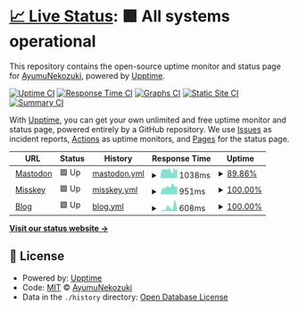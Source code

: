# [📈 Live Status](https://status.nekozuki.me): <!--live status--> **🟩 All systems operational**

This repository contains the open-source uptime monitor and status page for [AyumuNekozuki](https://blog.nekozuki.me/), powered by [Upptime](https://github.com/upptime/upptime).

[![Uptime CI](https://github.com/AyumuNekozuki/upptime/workflows/Uptime%20CI/badge.svg)](https://github.com/AyumuNekozuki/upptime/actions?query=workflow%3A%22Uptime+CI%22)
[![Response Time CI](https://github.com/AyumuNekozuki/upptime/workflows/Response%20Time%20CI/badge.svg)](https://github.com/AyumuNekozuki/upptime/actions?query=workflow%3A%22Response+Time+CI%22)
[![Graphs CI](https://github.com/AyumuNekozuki/upptime/workflows/Graphs%20CI/badge.svg)](https://github.com/AyumuNekozuki/upptime/actions?query=workflow%3A%22Graphs+CI%22)
[![Static Site CI](https://github.com/AyumuNekozuki/upptime/workflows/Static%20Site%20CI/badge.svg)](https://github.com/AyumuNekozuki/upptime/actions?query=workflow%3A%22Static+Site+CI%22)
[![Summary CI](https://github.com/AyumuNekozuki/upptime/workflows/Summary%20CI/badge.svg)](https://github.com/AyumuNekozuki/upptime/actions?query=workflow%3A%22Summary+CI%22)

With [Upptime](https://upptime.js.org), you can get your own unlimited and free uptime monitor and status page, powered entirely by a GitHub repository. We use [Issues](https://github.com/AyumuNekozuki/upptime/issues) as incident reports, [Actions](https://github.com/AyumuNekozuki/upptime/actions) as uptime monitors, and [Pages](https://status.nekozuki.me) for the status page.

<!--start: status pages-->
<!-- This summary is generated by Upptime (https://github.com/upptime/upptime) -->
<!-- Do not edit this manually, your changes will be overwritten -->
<!-- prettier-ignore -->
| URL | Status | History | Response Time | Uptime |
| --- | ------ | ------- | ------------- | ------ |
| <img alt="" src="https://icons.duckduckgo.com/ip3/mstdn.nekozuki.me.ico" height="13"> [Mastodon](https://mstdn.nekozuki.me) | 🟩 Up | [mastodon.yml](https://github.com/AyumuNekozuki/upptime/commits/HEAD/history/mastodon.yml) | <details><summary><img alt="Response time graph" src="./graphs/mastodon/response-time-week.png" height="20"> 1038ms</summary><br><a href="https://status.nekozuki.me/history/mastodon"><img alt="Response time 1048" src="https://img.shields.io/endpoint?url=https%3A%2F%2Fraw.githubusercontent.com%2FAyumuNekozuki%2Fupptime%2FHEAD%2Fapi%2Fmastodon%2Fresponse-time.json"></a><br><a href="https://status.nekozuki.me/history/mastodon"><img alt="24-hour response time 974" src="https://img.shields.io/endpoint?url=https%3A%2F%2Fraw.githubusercontent.com%2FAyumuNekozuki%2Fupptime%2FHEAD%2Fapi%2Fmastodon%2Fresponse-time-day.json"></a><br><a href="https://status.nekozuki.me/history/mastodon"><img alt="7-day response time 1038" src="https://img.shields.io/endpoint?url=https%3A%2F%2Fraw.githubusercontent.com%2FAyumuNekozuki%2Fupptime%2FHEAD%2Fapi%2Fmastodon%2Fresponse-time-week.json"></a><br><a href="https://status.nekozuki.me/history/mastodon"><img alt="30-day response time 1048" src="https://img.shields.io/endpoint?url=https%3A%2F%2Fraw.githubusercontent.com%2FAyumuNekozuki%2Fupptime%2FHEAD%2Fapi%2Fmastodon%2Fresponse-time-month.json"></a><br><a href="https://status.nekozuki.me/history/mastodon"><img alt="1-year response time 1048" src="https://img.shields.io/endpoint?url=https%3A%2F%2Fraw.githubusercontent.com%2FAyumuNekozuki%2Fupptime%2FHEAD%2Fapi%2Fmastodon%2Fresponse-time-year.json"></a></details> | <details><summary><a href="https://status.nekozuki.me/history/mastodon">89.86%</a></summary><a href="https://status.nekozuki.me/history/mastodon"><img alt="All-time uptime 90.89%" src="https://img.shields.io/endpoint?url=https%3A%2F%2Fraw.githubusercontent.com%2FAyumuNekozuki%2Fupptime%2FHEAD%2Fapi%2Fmastodon%2Fuptime.json"></a><br><a href="https://status.nekozuki.me/history/mastodon"><img alt="24-hour uptime 29.00%" src="https://img.shields.io/endpoint?url=https%3A%2F%2Fraw.githubusercontent.com%2FAyumuNekozuki%2Fupptime%2FHEAD%2Fapi%2Fmastodon%2Fuptime-day.json"></a><br><a href="https://status.nekozuki.me/history/mastodon"><img alt="7-day uptime 89.86%" src="https://img.shields.io/endpoint?url=https%3A%2F%2Fraw.githubusercontent.com%2FAyumuNekozuki%2Fupptime%2FHEAD%2Fapi%2Fmastodon%2Fuptime-week.json"></a><br><a href="https://status.nekozuki.me/history/mastodon"><img alt="30-day uptime 90.89%" src="https://img.shields.io/endpoint?url=https%3A%2F%2Fraw.githubusercontent.com%2FAyumuNekozuki%2Fupptime%2FHEAD%2Fapi%2Fmastodon%2Fuptime-month.json"></a><br><a href="https://status.nekozuki.me/history/mastodon"><img alt="1-year uptime 90.89%" src="https://img.shields.io/endpoint?url=https%3A%2F%2Fraw.githubusercontent.com%2FAyumuNekozuki%2Fupptime%2FHEAD%2Fapi%2Fmastodon%2Fuptime-year.json"></a></details>
| <img alt="" src="https://icons.duckduckgo.com/ip3/mi.nekozuki.me.ico" height="13"> [Misskey](https://mi.nekozuki.me) | 🟩 Up | [misskey.yml](https://github.com/AyumuNekozuki/upptime/commits/HEAD/history/misskey.yml) | <details><summary><img alt="Response time graph" src="./graphs/misskey/response-time-week.png" height="20"> 951ms</summary><br><a href="https://status.nekozuki.me/history/misskey"><img alt="Response time 898" src="https://img.shields.io/endpoint?url=https%3A%2F%2Fraw.githubusercontent.com%2FAyumuNekozuki%2Fupptime%2FHEAD%2Fapi%2Fmisskey%2Fresponse-time.json"></a><br><a href="https://status.nekozuki.me/history/misskey"><img alt="24-hour response time 969" src="https://img.shields.io/endpoint?url=https%3A%2F%2Fraw.githubusercontent.com%2FAyumuNekozuki%2Fupptime%2FHEAD%2Fapi%2Fmisskey%2Fresponse-time-day.json"></a><br><a href="https://status.nekozuki.me/history/misskey"><img alt="7-day response time 951" src="https://img.shields.io/endpoint?url=https%3A%2F%2Fraw.githubusercontent.com%2FAyumuNekozuki%2Fupptime%2FHEAD%2Fapi%2Fmisskey%2Fresponse-time-week.json"></a><br><a href="https://status.nekozuki.me/history/misskey"><img alt="30-day response time 898" src="https://img.shields.io/endpoint?url=https%3A%2F%2Fraw.githubusercontent.com%2FAyumuNekozuki%2Fupptime%2FHEAD%2Fapi%2Fmisskey%2Fresponse-time-month.json"></a><br><a href="https://status.nekozuki.me/history/misskey"><img alt="1-year response time 898" src="https://img.shields.io/endpoint?url=https%3A%2F%2Fraw.githubusercontent.com%2FAyumuNekozuki%2Fupptime%2FHEAD%2Fapi%2Fmisskey%2Fresponse-time-year.json"></a></details> | <details><summary><a href="https://status.nekozuki.me/history/misskey">100.00%</a></summary><a href="https://status.nekozuki.me/history/misskey"><img alt="All-time uptime 100.00%" src="https://img.shields.io/endpoint?url=https%3A%2F%2Fraw.githubusercontent.com%2FAyumuNekozuki%2Fupptime%2FHEAD%2Fapi%2Fmisskey%2Fuptime.json"></a><br><a href="https://status.nekozuki.me/history/misskey"><img alt="24-hour uptime 100.00%" src="https://img.shields.io/endpoint?url=https%3A%2F%2Fraw.githubusercontent.com%2FAyumuNekozuki%2Fupptime%2FHEAD%2Fapi%2Fmisskey%2Fuptime-day.json"></a><br><a href="https://status.nekozuki.me/history/misskey"><img alt="7-day uptime 100.00%" src="https://img.shields.io/endpoint?url=https%3A%2F%2Fraw.githubusercontent.com%2FAyumuNekozuki%2Fupptime%2FHEAD%2Fapi%2Fmisskey%2Fuptime-week.json"></a><br><a href="https://status.nekozuki.me/history/misskey"><img alt="30-day uptime 100.00%" src="https://img.shields.io/endpoint?url=https%3A%2F%2Fraw.githubusercontent.com%2FAyumuNekozuki%2Fupptime%2FHEAD%2Fapi%2Fmisskey%2Fuptime-month.json"></a><br><a href="https://status.nekozuki.me/history/misskey"><img alt="1-year uptime 100.00%" src="https://img.shields.io/endpoint?url=https%3A%2F%2Fraw.githubusercontent.com%2FAyumuNekozuki%2Fupptime%2FHEAD%2Fapi%2Fmisskey%2Fuptime-year.json"></a></details>
| <img alt="" src="https://icons.duckduckgo.com/ip3/blog.nekozuki.me.ico" height="13"> [Blog](https://blog.nekozuki.me) | 🟩 Up | [blog.yml](https://github.com/AyumuNekozuki/upptime/commits/HEAD/history/blog.yml) | <details><summary><img alt="Response time graph" src="./graphs/blog/response-time-week.png" height="20"> 608ms</summary><br><a href="https://status.nekozuki.me/history/blog"><img alt="Response time 517" src="https://img.shields.io/endpoint?url=https%3A%2F%2Fraw.githubusercontent.com%2FAyumuNekozuki%2Fupptime%2FHEAD%2Fapi%2Fblog%2Fresponse-time.json"></a><br><a href="https://status.nekozuki.me/history/blog"><img alt="24-hour response time 199" src="https://img.shields.io/endpoint?url=https%3A%2F%2Fraw.githubusercontent.com%2FAyumuNekozuki%2Fupptime%2FHEAD%2Fapi%2Fblog%2Fresponse-time-day.json"></a><br><a href="https://status.nekozuki.me/history/blog"><img alt="7-day response time 608" src="https://img.shields.io/endpoint?url=https%3A%2F%2Fraw.githubusercontent.com%2FAyumuNekozuki%2Fupptime%2FHEAD%2Fapi%2Fblog%2Fresponse-time-week.json"></a><br><a href="https://status.nekozuki.me/history/blog"><img alt="30-day response time 517" src="https://img.shields.io/endpoint?url=https%3A%2F%2Fraw.githubusercontent.com%2FAyumuNekozuki%2Fupptime%2FHEAD%2Fapi%2Fblog%2Fresponse-time-month.json"></a><br><a href="https://status.nekozuki.me/history/blog"><img alt="1-year response time 517" src="https://img.shields.io/endpoint?url=https%3A%2F%2Fraw.githubusercontent.com%2FAyumuNekozuki%2Fupptime%2FHEAD%2Fapi%2Fblog%2Fresponse-time-year.json"></a></details> | <details><summary><a href="https://status.nekozuki.me/history/blog">100.00%</a></summary><a href="https://status.nekozuki.me/history/blog"><img alt="All-time uptime 100.00%" src="https://img.shields.io/endpoint?url=https%3A%2F%2Fraw.githubusercontent.com%2FAyumuNekozuki%2Fupptime%2FHEAD%2Fapi%2Fblog%2Fuptime.json"></a><br><a href="https://status.nekozuki.me/history/blog"><img alt="24-hour uptime 100.00%" src="https://img.shields.io/endpoint?url=https%3A%2F%2Fraw.githubusercontent.com%2FAyumuNekozuki%2Fupptime%2FHEAD%2Fapi%2Fblog%2Fuptime-day.json"></a><br><a href="https://status.nekozuki.me/history/blog"><img alt="7-day uptime 100.00%" src="https://img.shields.io/endpoint?url=https%3A%2F%2Fraw.githubusercontent.com%2FAyumuNekozuki%2Fupptime%2FHEAD%2Fapi%2Fblog%2Fuptime-week.json"></a><br><a href="https://status.nekozuki.me/history/blog"><img alt="30-day uptime 100.00%" src="https://img.shields.io/endpoint?url=https%3A%2F%2Fraw.githubusercontent.com%2FAyumuNekozuki%2Fupptime%2FHEAD%2Fapi%2Fblog%2Fuptime-month.json"></a><br><a href="https://status.nekozuki.me/history/blog"><img alt="1-year uptime 100.00%" src="https://img.shields.io/endpoint?url=https%3A%2F%2Fraw.githubusercontent.com%2FAyumuNekozuki%2Fupptime%2FHEAD%2Fapi%2Fblog%2Fuptime-year.json"></a></details>

<!--end: status pages-->

[**Visit our status website →**](https://status.nekozuki.me)

## 📄 License

- Powered by: [Upptime](https://github.com/upptime/upptime)
- Code: [MIT](./LICENSE) © [AyumuNekozuki](https://blog.nekozuki.me/)
- Data in the `./history` directory: [Open Database License](https://opendatacommons.org/licenses/odbl/1-0/)

